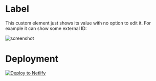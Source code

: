 # Label

This custom element just shows its value with no option to edit it. For example it can show some external ID:

![screenshot](https://amend.cz/label.png)

# Deployment

[![Deploy to Netlify](https://www.netlify.com/img/deploy/button.svg)](https://app.netlify.com/start/deploy?repository=https://github.com/hzik/Label)
